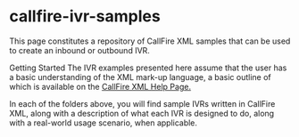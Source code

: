 callfire-ivr-samples
====================

This page constitutes a repository of CallFire XML samples that can be used to create an inbound or outbound IVR.

Getting Started
The IVR examples presented here assume that the user has a basic understanding of the XML mark-up language, a basic outline of which is available on the <a href="https://www.callfire.com/help/docs/callfire-xml">CallFire XML Help Page.</a>

In each of the folders above, you will find sample IVRs written in CallFire XML, along with a description of what each IVR is designed to do, along with a real-world usage scenario, when applicable.
